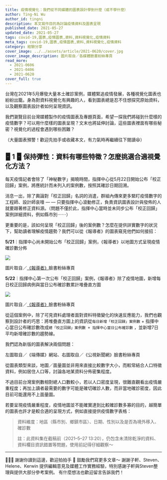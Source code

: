 ```yaml
---
title: 疫情視覺化：我們從不同媒體的圖表設計學到什麼（或不學什麼）
author: Ting-Ni Wu
author_id: tingni
description: 本文寫作目的為討論疫情資料及圖表呈現
published_date: 2021-05-27
updated_date: 2021-05-27
tags: covid-19,圖表,疫情圖表,資料,資料視覺化,疫情資料
meta_tags: covid-19,圖表,疫情圖表,資料,資料視覺化,疫情資料
category: 經驗分享
cover_image: ../../assets/article/2021-0620/cover.jpg
cover_image_description: 圖片取自／各媒體臉書紛絲專頁
read_more: 
  - 2021-0606
  - 2021-0406
  - 2021-0620
cover_full: true
---
```


<script>
  import Img from '$lib/article/Img.svelte'
</script>



台灣在2021年5月爆發大量本土確診案例，媒體緊追疫情發展，各種視覺化圖表也紛紛出籠。身為對資料視覺化有興趣的人，看到圖表總是忍不住想探究原始資料，以及觀察圖表設計者如何呈現資訊。

我們瀏覽目前台灣媒體製作的疫情圖表及專題頁面，希望一探我們將碰到什麼樣的疫情數字？可以用什麼樣的圖表呈現？文末也將延伸討論，這些圖表裡面有哪些秘密？視覺化的過程會遇到哪些困難？

（大量圖表預警！歡迎先拍手或收藏本文，有力氣時再繼續往下閱讀😆）

## 🁢 1 🁢 保持彈性：資料有哪些特徵？怎麼挑選合適視覺化方法？

每天疫情記者會除了「神秘數字」揭曉時間，指揮中心從5月22日開始公布「校正回歸」案例，將應統計而未列入的案例數，按照其確診日期回溯。

消息一出，除了輿論對「校正回歸」名詞的消遣，群組內傳來更多緊盯疫情數字的工程師、設計師哀嚎 — — 只要指揮中心滾動修正，負責資訊圖表設計與發佈的人就要跟著修正資料源。（問題不僅於此，指揮中心當時並未同步公布「校正回歸」案例詳細資料，例如縣市別⋯⋯）

更重要的是，該如何呈現「校正回歸」後的案例數？怎麼在提供詳實數字的狀況下，幫助讀者理解疫情趨勢？我們可以從《報導者》的圖表窺見他們如何接招：

**5/21**｜指揮中心尚未開始公布「校正回歸」案例，《報導者》以地圖方式呈現疫情確診數分佈

<Img src="../../assets/article/2021-0620/2.jpg">

圖片取自／[《報導者》](https://www.facebook.com/twreporter/photos/2924325724481947)臉書粉絲專頁

</Img>

**5/22**｜指揮中心第一次公布「校正回歸」案例，《報導者》除了疫情地圖，新增每日校正回歸病例與當日公布確診數累計堆疊直方圖

<Img src="../../assets/article/2021-0620/3.png">

圖片取自／[《報導者》](https://www.facebook.com/twreporter/photos/2924325724481947)臉書粉絲專頁

</Img>




從這個案例中，除了可見資料處理者面對資料特徵變化的快速反應能力，我們也觀察到設計者的巧思：將堆疊直方圖上的資訊從`每日新增「校正回歸」案例數` + 指揮中心當日公布確診數改成`總「校正回歸」案例數 + 指揮中心當日公布確診數` ，並新增7日平均新增確診數的趨勢線。

我們認為新版的圖表解決兩個問題：

<Img type="side-by-side" srcRight="../../assets/article/2021-0620/4-left.png" srcLeft="../../assets/article/2021-0620/4-right.png">左圖取自／《端傳媒》網站、右圖取自／《公視新聞網》臉書粉絲專頁</Img>


從圖表類型來談，地圖／面量圖並非用來直接比較數字大小，而較常結合人口特徵資料，例如居住人口等，討論各地某資料分佈密集程度。

不過目前台灣案例數相對總人口數較小，若以人口密度呈現，很難直觀看出疫情嚴重程度；再加上讀者最需要的數字可能是確切確診人數，而非當地確診密度，因此目前可能還用不上面量圖。

若要呈現疫情嚴重程度，疫情地圖並不能確實達到比較確診數多寡的目的，越簡單的圖表也許才是較合適的呈現方式，例如直接提供疫情數字表格：


> 資料維度：地區（縣市別、鄉鎮市區）、日期、性別以及是否為境外移入、確診數
> 
> 註：此資料集在截稿前（2021–5–27 13:20），仍包含未清除乾淨的資料、資料欄目資訊錯置等問題，使用前記得仔細觀察～

---

👩🏻‍💼 謝謝你讀到這邊，歡迎拍拍手 👏 鼓勵我們寫更多文章～
謝謝子軒、Steven、Helene、Kerwin 提供編輯意見及媒體工作實務經驗，特別感謝子軒與Steven整理與提供大部分參考案例。
有什麼想法也歡迎留言告訴我們！
